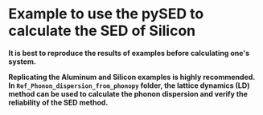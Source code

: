 # Example to use the pySED to calculate the SED of Silicon
 
**It is best to reproduce the results of examples before calculating one's system.**
 
**Replicating the Aluminum and Silicon examples is highly recommended. In `Ref_Phonon_dispersion_from_phonopy` folder, the lattice dynamics (LD) method can be used to calculate the phonon dispersion and verify the reliability of the SED method.**
